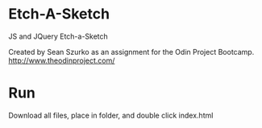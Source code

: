 # Etch-A-Sketch
JS and JQuery Etch-a-Sketch

Created by Sean Szurko as an assignment
for the Odin Project Bootcamp. http://www.theodinproject.com/

# Run
Download all files, place in folder, and double click index.html


